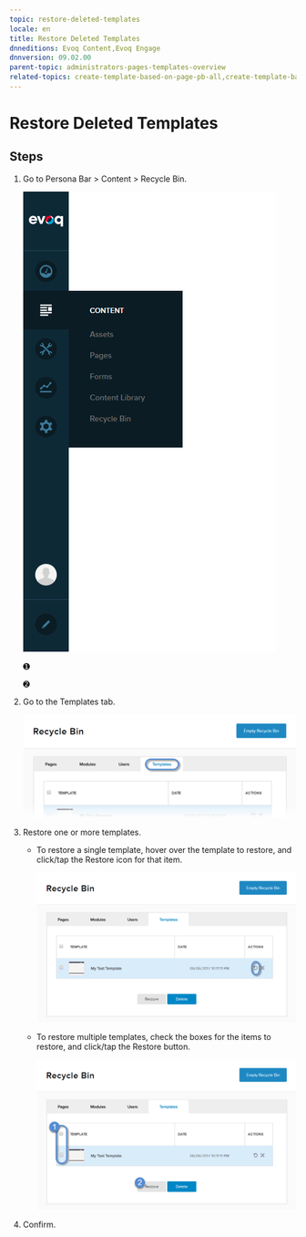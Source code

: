 ```yaml
---
topic: restore-deleted-templates
locale: en
title: Restore Deleted Templates
dnneditions: Evoq Content,Evoq Engage
dnnversion: 09.02.00
parent-topic: administrators-pages-templates-overview
related-topics: create-template-based-on-page-pb-all,create-template-based-on-another-template-pb-all,edit-delete-template-pb-all,purge-deleted-templates
---
```


# Restore Deleted Templates

## Steps

1.  Go to Persona Bar \> Content \> Recycle Bin.
    
    ![Persona Bar > Content > Recycle Bin](img/scr-pbar-host-Content-E91.png)
    
    ➊
    
    ➋
    
2.  Go to the Templates tab.
    
    ![Templates](img/scr-pbtabs-all-Content-RecycleBin-Templates-E91.png)
    
3.  Restore one or more templates.
    *   To restore a single template, hover over the template to restore, and click/tap the Restore icon for that item.
        
          
        
        ![Restore icon for each item in the list.](img/scr-RecycleBin-Templates-Restore-icon-E91.png)
        
          
        
    *   To restore multiple templates, check the boxes for the items to restore, and click/tap the Restore button.
        
          
        
        ![Restore button.](img/scr-RecycleBin-Templates-Select-Then-Restore-button-E91.png)
        
          
        
4.  Confirm.